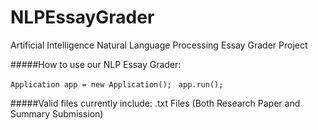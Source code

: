 # NLPEssayGrader
Artificial Intelligence Natural Language Processing Essay Grader Project

#####How to use our NLP Essay Grader:

`Application app = new Application();
`
`app.run();`

#####Valid files currently include: 
.txt Files (Both Research Paper and Summary Submission)
